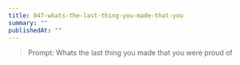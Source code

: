```yaml
---
title: 047-whats-the-last-thing-you-made-that-you
summary: ""
publishedAt: ""
---
```


> Prompt: Whats the last thing you made that you were proud of

